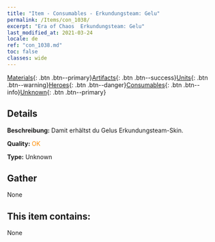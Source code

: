 ```yaml
---
title: "Item - Consumables - Erkundungsteam: Gelu"
permalink: /Items/con_1038/
excerpt: "Era of Chaos  Erkundungsteam: Gelu"
last_modified_at: 2021-03-24
locale: de
ref: "con_1038.md"
toc: false
classes: wide
---
```

 [Materials](/de/Items/){: .btn .btn--primary}[Artifacts](/de/Items/Artifacts/){: .btn .btn--success}[Units](/de/Items/Units/){: .btn .btn--warning}[Heroes](/de/Items/Heroes/){: .btn .btn--danger}[Consumables](/de/Items/Consumables/){: .btn .btn--info}[Unknown](/de/Items/Unknown/){: .btn .btn--primary}

## Details
 **Beschreibung:** Damit erhältst du Gelus Erkundungsteam-Skin.

 **Quality:** <span style="color: #FF8C00">OK</span>

 **Type:** Unknown

## Gather

  None

## This item contains:

  None

